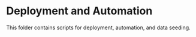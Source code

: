 # Deployment and Automation
 
This folder contains scripts for deployment, automation, and data seeding. 